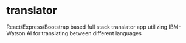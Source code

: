 # translator
React/Express/Bootstrap based full stack translator app utilizing IBM-Watson AI for translating between different languages
